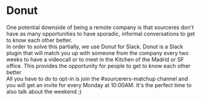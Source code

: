 <h1>Donut</h1>

One potential downside of being a remote company is that sourceres don't have as many opportunities to have sporadic, informal conversations to get to know each other better.<br>
In order to solve this partially, we use Donut for Slack. Donut is a Slack plugin that will match you up with someone from the company every two weeks to have a videocall or to meet in the Kitchen of the Madrid or SF office. This provides the opportunity for people to get to know each other better<br>
All you have to do to opt-in is join the #sourcerers-matchup channel and you will get an invite for every Monday at 10:00AM. It's the perfect time to also talk about the weekend ;)<br>
